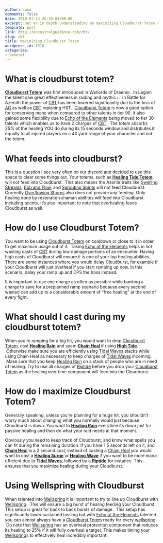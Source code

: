```yaml
---
author: Luna
comments: false
date: 2018-07-14 20:30:04+00:00
excerpt: Get an in depth understanding on maximizing Cloudburst Totem and its interactions.
template: post
link: http://ancestralguidance.com/cbt/
slug: cbt
title: Maximizing Cloudburst Totem
wordpress_id: 1510
categories:
- General
---
```


# What is cloudburst totem?

		
		

[**Cloudburst Totem**](http://www.wowhead.com/spell=157153/cloudburst-totem) was first introduced in Warlords of Draenor.  In Legion the talent saw great effectiveness in raiding and mythic+.  In Battle for Azeroth the power of [CBT](https://bfa.wowhead.com/spell=157153/cloudburst-totem) has been lowered significantly due to the loss of [AG](https://bfa.wowhead.com/spell=108281) as well as [CBT](https://bfa.wowhead.com/spell=157153/cloudburst-totem) replacing HST.  [Cloudburst Totem](https://bfa.wowhead.com/spell=157153/cloudburst-totem) is now a good option for conserving mana when compared to other talents in tier 90. It also gained some flexibility due to [Echo of the Elements](https://bfa.wowhead.com/spell=108283/echo-of-the-elements) being moved to tier 30 talents which enables us to have 2 charges of [CBT](https://bfa.wowhead.com/spell=157153/cloudburst-totem).  The totem absorbs 25% of the healing YOU do during its 15 seconds window and distributes it equally to all injured players on a 40 yard range of your character and not the totem.

		
			

# What feeds into cloudburst?

		
		

This is a question I see very often on our discord and decided to use this space to clear some things out. Your totems, such as [**Healing Tide Totem**](http://www.wowhead.com/spell=108280/healing-tide-totem), will not feed into Cloudburst.  This also means the Azerite traits like [Swelling Streams](https://bfa.wowhead.com/spell=275488/swelling-stream), [Ebb and Flow](https://bfa.wowhead.com/spell=273597/ebb-and-flow), and [Sprouting Spirits](https://bfa.wowhead.com/spell=279504/spouting-spirits) will not feed Cloudburst.  Currently [Overflowing Shores](https://bfa.wowhead.com/spell=278095/overflowing-shores) also does not provide any feeding. Only healing done by restoration shaman abiltites will feed into Cloudburst including talents. It’s also important to note that overhealing feeds Cloudburst as well.

		
			

# How do I use Cloudburst Totem?

		
		

You want to be using [Cloudburst Totem](https://bfa.wowhead.com/spell=157153/cloudburst-totem) on cooldown or close to it in order to get maximum usage out of it.  Taking [Echo of the Elements](https://bfa.wowhead.com/spell=108283/echo-of-the-elements) helps in not wasting casts of [CBT](https://bfa.wowhead.com/spell=157153/cloudburst-totem) during low damage portions of an encounter. Having high casts of Cloudburst will ensure it is one of your top healing abilities. There are some instances where you would delay Cloudburst, for example if your Cloudburst will just overheal if you start ramping up now. In this scenario, delay your ramp up and DPS the boss instead.

It is important to use one charge as often as possible while banking a charge to save for a preplanned ramp scenario because every second wasted can add up to a considerable amount of “free healing” at the end of every fight.

		
			

# What should I cast during my cloudburst totem?

		
		

When you’re ramping for a big hit, you would want to drop [Cloudburst Totem](https://bfa.wowhead.com/spell=157153/cloudburst-totem), cast [**Healing Rain**](http://www.wowhead.com/spell=73920/healing-rain) and spam [**Chain Heal**](http://www.wowhead.com/spell=1064/chain-heal) if using [**High Tide**](http://www.wowhead.com/spell=157154/high-tide).  Otherwise make sure you are efficiently using [Tidal Waves](https://www.wowhead.com/spell=51564/tidal-waves) stacks while using Chain Heal as necessary to keep charges of [Tidal Waves](https://www.wowhead.com/spell=51564/tidal-waves) incoming.  Make sure that you keep [Healing Rain](https://www.wowhead.com/spell=73920/healing-rain) on a stack of people who are in need of healing. Try to use all charges of [Riptide](https://www.wowhead.com/spell=61295/riptide) before you drop your [Cloudburst Totem](https://bfa.wowhead.com/spell=157153/cloudburst-totem) as the healing over time component will feed into the Cloudburst.

		
			

# How do i maximize Cloudburst Totem?

		
		

Generally speaking, unless you’re planning for a huge hit, you shouldn’t worry much about changing what you normally would just because Cloudburst is down. You want to [**Healing Rain**](http://www.wowhead.com/spell=73920/healing-rain) everytime its down just for passive healing and then do what your raid needs at that moment.

Obviously you need to keep track of Cloudburst, and know what spells you can fit during the remaining duration. If you have 1.5 seconds left on it, and [**Chain Heal**](http://www.wowhead.com/spell=1064/chain-heal) is a 2 second cast, instead of casting a [Chain Heal](http://www.wowhead.com/spell=1064/chain-heal) you would want to cast a [**Healing Surge**](http://www.wowhead.com/spell=8004/healing-surge) or [**Healing Wave**](http://www.wowhead.com/spell=77472/healing-wave) if you want to be more mana efficient due to [**Tidal Waves**](http://www.wowhead.com/spell=51564/tidal-waves), followed by a [**Riptide**](http://www.wowhead.com/spell=61295/riptide) for instance. This ensures that you maximize healing during your Cloudburst.

		
			

# Using Wellspring with Cloudburst

		
		

When talented into [Wellspring](https://www.wowhead.com/spell=197995/wellspring) it is important to try to line up Cloudburst with [Wellspring](https://www.wowhead.com/spell=197995/wellspring).  This will ensure a big burst of healing feeding your Cloudburst. This setup is great for back to back bursts of damage.  This setup has significantly lower sustained healing but with [Echo of the Elements](https://bfa.wowhead.com/spell=108283/echo-of-the-elements) talented you can almost always have a [Cloudburst Totem](https://bfa.wowhead.com/spell=157153/cloudburst-totem) ready for every [wellspring](https://www.wowhead.com/spell=197995/wellspring).  Do note that [Wellspring](https://www.wowhead.com/spell=197995/wellspring) has an overheal protection component that reduces its healing to 25% if it will fully overheal a target. This makes timing your [Wellspring](https://www.wowhead.com/spell=197995/wellspring)s to effectively heal incredibly important.
